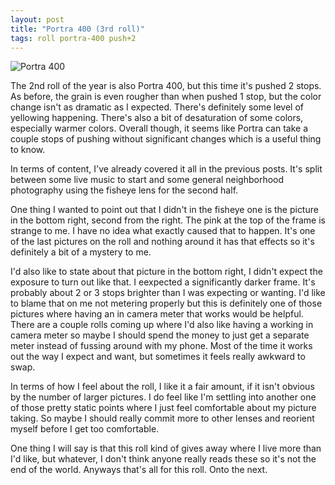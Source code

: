 ```yaml
---
layout: post
title: "Portra 400 (3rd roll)"
tags: roll portra-400 push+2
---
```


![Portra 400](/assets/rolls/Portra400-3.jpg)

The 2nd roll of the year is also Portra 400, but this time it's pushed 2 stops. As before, the grain is even rougher than when pushed 1 stop, but the color change isn't as dramatic as I expected. There's definitely some level of yellowing happening. There's also a bit of desaturation of some colors, especially warmer colors. Overall though, it seems like Portra can take a couple stops of pushing without significant changes which is a useful thing to know.

In terms of content, I've already covered it all in the previous posts. It's split between some live music to start and some general neighborhood photography using the fisheye lens for the second half.

One thing I wanted to point out that I didn't in the fisheye one is the picture in the bottom right, second from the right. The pink at the top of the frame is strange to me. I have no idea what exactly caused that to happen. It's one of the last pictures on the roll and nothing around it has that effects so it's definitely a bit of a mystery to me.

I'd also like to state about that picture in the bottom right, I didn't expect the exposure to turn out like that. I eexpected a significantly darker frame. It's probably about 2 or 3 stops brighter than I was expecting or wanting. I'd like to blame that on me not metering properly but this is definitely one of those pictures where having an in camera meter that works would be helpful. There are a couple rolls coming up where I'd also like having a working in camera meter so maybe I should spend the money to just get a separate meter instead of fussing around with my phone. Most of the time it works out the way I expect and want, but sometimes it feels really awkward to swap.

In terms of how I feel about the roll, I like it a fair amount, if it isn't obvious by the number of larger pictures. I do feel like I'm settling into another one of those pretty static points where I just feel comfortable about my picture taking. So maybe I should really commit more to other lenses and reorient myself before I get too comfortable.

One thing I will say is that this roll kind of gives away where I live more than I'd like, but whatever, I don't think anyone really reads these so it's not the end of the world. Anyways that's all for this roll. Onto the next.
